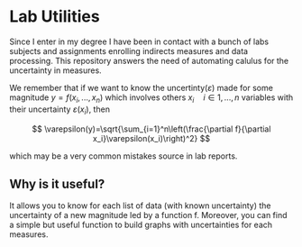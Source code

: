 # Lab Utilities

Since I enter in my degree I have been in contact with a bunch of labs subjects and assignments enrolling indirects measures and data processing. This repository answers the need of automating calulus for the uncertainty in measures.

We remember that if we want to know the uncertinty($\varepsilon$) made for some magnitude $y= f(x_i,...,x_n)$ which involves others $x_i \quad i \in{1,...,n}$ variables with their uncertainty $\varepsilon(x_i)$, then 

$$
\varepsilon(y)=\sqrt{\sum_{i=1}^n\left(\frac{\partial f}{\partial x_i}\varepsilon(x_i)\right)^2}
$$

which may be a very common mistakes source in lab reports.


## Why is it useful?
It allows you to know for each list of data (with known uncertainty) the uncertainty of a new magnitude led by a function f. Moreover, you can find a simple but useful function to build graphs with uncertainties for each measures.
